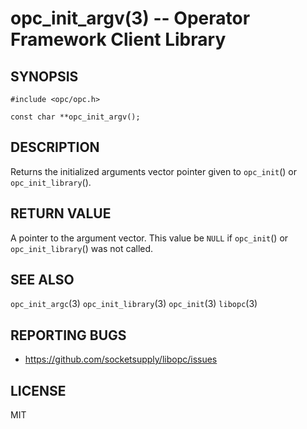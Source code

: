 opc_init_argv(3) -- Operator Framework Client Library
=====================================================

## SYNOPSIS

  `#include <opc/opc.h>`

  `const char **opc_init_argv();`

## DESCRIPTION

Returns the initialized arguments vector pointer given to `opc_init`()
or `opc_init_library`().

## RETURN VALUE

A pointer to the argument vector. This value be `NULL` if `opc_init`()
or `opc_init_library`() was not called.

## SEE ALSO

  `opc_init_argc`(3)
  `opc_init_library`(3)
  `opc_init`(3)
  `libopc`(3)

## REPORTING BUGS

  - <https://github.com/socketsupply/libopc/issues>

## LICENSE

MIT

